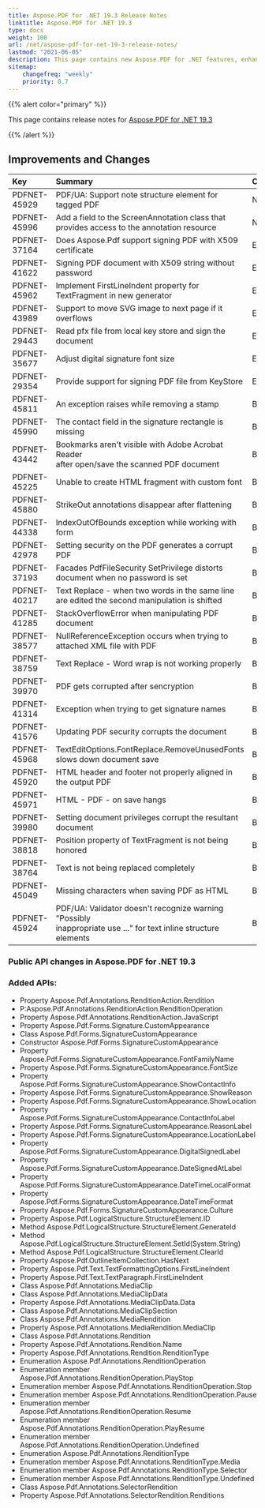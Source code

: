 ```yaml
---
title: Aspose.PDF for .NET 19.3 Release Notes
linktitle: Aspose.PDF for .NET 19.3
type: docs
weight: 100
url: /net/aspose-pdf-for-net-19-3-release-notes/
lastmod: "2021-06-05"
description: This page contains new Aspose.PDF for .NET features, enhancement, and bug fixes in 2019, version 19.3.
sitemap:
    changefreq: "weekly"
    priority: 0.7
---
```


{{% alert color="primary" %}}

This page contains release notes for [Aspose.PDF for .NET 19.3](https://www.nuget.org/packages/Aspose.PDF/19.3.0)

{{% /alert %}}

## Improvements and Changes

|**Key**|**Summary**|**Category**|
| :- | :- | :- |
|PDFNET-45929|PDF/UA: Support note structure element for tagged PDF|New Feature|
|PDFNET-45996|Add a field to the ScreenAnnotation class that provides access to the annotation resource|New Feature|
|PDFNET-37164 |Does Aspose.Pdf support signing PDF with X509 certificate|Enhancement|
|PDFNET-41622 |Signing PDF document with X509 string without password|Enhancement|
|PDFNET-45962|Implement FirstLineIndent property for TextFragment in new generator|Enhancement|
|PDFNET-43989|Support to move SVG image to next page if it overflows|Enhancement|
|PDFNET-29443|Read pfx file from local key store and sign the document|Enhancement|
|PDFNET-35677|Adjust digital signature font size|Enhancement|
|PDFNET-29354|Provide support for signing PDF file from KeyStore|Enhancement|
|PDFNET-45811|An exception raises while removing a stamp|Bug|
|PDFNET-45990|The contact field in the signature rectangle is missing|Bug|
|PDFNET-43442|Bookmarks aren't visible with Adobe Acrobat Reader <br/>after open/save the scanned PDF document|Bug|
|PDFNET-45225|Unable to create HTML fragment with custom font|Bug|
|PDFNET-45880|StrikeOut annotations disappear after flattening|Bug|
|PDFNET-44338|IndexOutOfBounds exception while working with form|Bug|
|PDFNET-42978|Setting security on the PDF generates a corrupt PDF|Bug|
|PDFNET-37193|Facades PdfFileSecurity SetPrivilege distorts document when no password is set|Bug|
|PDFNET-40217|Text Replace - when two words in the same line are edited the second manipulation is shifted|Bug|
|PDFNET-41285|StackOverflowError when manipulating PDF document|Bug|
|PDFNET-38577|NullReferenceException occurs when trying to attached XML file with PDF|Bug|
|PDFNET-38759|Text Replace - Word wrap is not working properly|Bug|
|PDFNET-39970|PDF gets corrupted after sencryption|Bug|
|PDFNET-41314|Exception when trying to get signature names|Bug|
|PDFNET-41576|Updating PDF security corrupts the document|Bug|
|PDFNET-45968|TextEditOptions.FontReplace.RemoveUnusedFonts slows down document save|Bug|
|PDFNET-45920|HTML header and footer not properly aligned in the output PDF|Bug|
|PDFNET-45971|HTML - PDF - on save hangs|Bug|
|PDFNET-39980|Setting document privileges corrupt the resultant document|Bug|
|PDFNET-38818|Position property of TextFragment is not being honored|Bug|
|PDFNET-38764|Text is not being replaced completely|Bug|
|PDFNET-45049|Missing characters when saving PDF as HTML|Bug|
|PDFNET-45924|PDF/UA: Validator doesn't recognize warning "Possibly <br/>inappropriate use ..." for text inline structure elements|Bug|

### Public API changes in Aspose.PDF for .NET 19.3

### Added APIs:

- Property Aspose.Pdf.Annotations.RenditionAction.Rendition
- P:Aspose.Pdf.Annotations.RenditionAction.RenditionOperation
- Property Aspose.Pdf.Annotations.RenditionAction.JavaScript
- Property Aspose.Pdf.Forms.Signature.CustomAppearance
- Class Aspose.Pdf.Forms.SignatureCustomAppearance
- Constructor Aspose.Pdf.Forms.SignatureCustomAppearance
- Property Aspose.Pdf.Forms.SignatureCustomAppearance.FontFamilyName
- Property Aspose.Pdf.Forms.SignatureCustomAppearance.FontSize
- Property Aspose.Pdf.Forms.SignatureCustomAppearance.ShowContactInfo
- Property Aspose.Pdf.Forms.SignatureCustomAppearance.ShowReason
- Property Aspose.Pdf.Forms.SignatureCustomAppearance.ShowLocation
- Property Aspose.Pdf.Forms.SignatureCustomAppearance.ContactInfoLabel
- Property Aspose.Pdf.Forms.SignatureCustomAppearance.ReasonLabel
- Property Aspose.Pdf.Forms.SignatureCustomAppearance.LocationLabel
- Property Aspose.Pdf.Forms.SignatureCustomAppearance.DigitalSignedLabel
- Property Aspose.Pdf.Forms.SignatureCustomAppearance.DateSignedAtLabel
- Property Aspose.Pdf.Forms.SignatureCustomAppearance.DateTimeLocalFormat
- Property Aspose.Pdf.Forms.SignatureCustomAppearance.DateTimeFormat
- Property Aspose.Pdf.Forms.SignatureCustomAppearance.Culture
- Property Aspose.Pdf.LogicalStructure.StructureElement.ID
- Method Aspose.Pdf.LogicalStructure.StructureElement.GenerateId
- Method Aspose.Pdf.LogicalStructure.StructureElement.SetId(System.String)
- Method Aspose.Pdf.LogicalStructure.StructureElement.ClearId
- Property Aspose.Pdf.OutlineItemCollection.HasNext
- Property Aspose.Pdf.Text.TextFormattingOptions.FirstLineIndent
- Property Aspose.Pdf.Text.TextParagraph.FirstLineIndent
- Class Aspose.Pdf.Annotations.MediaClip
- Class Aspose.Pdf.Annotations.MediaClipData
- Property Aspose.Pdf.Annotations.MediaClipData.Data
- Class Aspose.Pdf.Annotations.MediaClipSection
- Class Aspose.Pdf.Annotations.MediaRendition
- Property Aspose.Pdf.Annotations.MediaRendition.MediaClip
- Class Aspose.Pdf.Annotations.Rendition
- Property Aspose.Pdf.Annotations.Rendition.Name
- Property Aspose.Pdf.Annotations.Rendition.RenditionType
- Enumeration Aspose.Pdf.Annotations.RenditionOperation
- Enumeration member Aspose.Pdf.Annotations.RenditionOperation.PlayStop
- Enumeration member Aspose.Pdf.Annotations.RenditionOperation.Stop
- Enumeration member Aspose.Pdf.Annotations.RenditionOperation.Pause
- Enumeration member Aspose.Pdf.Annotations.RenditionOperation.Resume
- Enumeration member Aspose.Pdf.Annotations.RenditionOperation.PlayResume
- Enumeration member Aspose.Pdf.Annotations.RenditionOperation.Undefined
- Enumeration Aspose.Pdf.Annotations.RenditionType
- Enumeration member Aspose.Pdf.Annotations.RenditionType.Media
- Enumeration member Aspose.Pdf.Annotations.RenditionType.Selector
- Enumeration member Aspose.Pdf.Annotations.RenditionType.Undefined
- Class Aspose.Pdf.Annotations.SelectorRendition
- Property Aspose.Pdf.Annotations.SelectorRendition.Renditions
